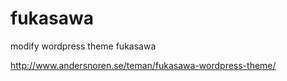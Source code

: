 # fukasawa
modify wordpress theme fukasawa

http://www.andersnoren.se/teman/fukasawa-wordpress-theme/
